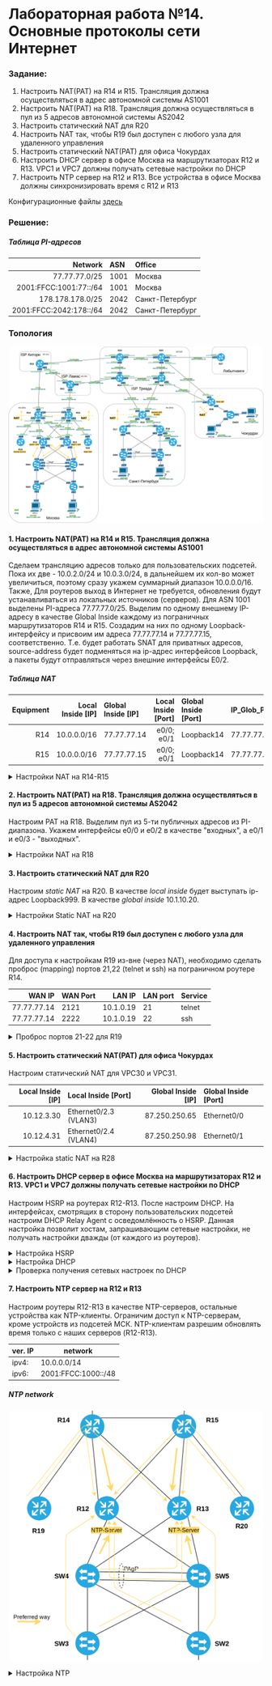# Лабораторная работа №14. Основные протоколы сети Интернет

### Задание:

1. Настроить NAT(PAT) на R14 и R15. Трансляция должна осуществляться в адрес автономной системы AS1001
2. Настроить NAT(PAT) на R18. Трансляция должна осуществляться в пул из 5 адресов автономной системы AS2042
3. Настроить статический NAT для R20
4. Настроить NAT так, чтобы R19 был доступен с любого узла для удаленного управления
5. Настроить статический NAT(PAT) для офиса Чокурдах
6. Настроить DHCP сервер в офисе Москва на маршрутизаторах R12 и R13. VPC1 и VPC7 должны получать сетевые настройки по DHCP
7. Настроить NTP сервер на R12 и R13. Все устройства в офисе Москва должны синхронизировать время с R12 и R13

Конфигурационные файлы [здесь](config/)

### Решение:

##### Таблица PI-адресов

| Network    | ASN  | Office          |
|-------:|:----|:--------|
| 77.77.77.0/25 | 1001 | Москва |
| 2001:FFCC:1001:77::/64 | 1001 | Москва |
| 178.178.178.0/25 | 2042 | Санкт-Петербург |
| 2001:FFCC:2042:178::/64 | 2042 | Санкт-Петербург |


### Топология

![network](network.png)

#### 1. Настроить NAT(PAT) на R14 и R15. Трансляция должна осуществляться в адрес автономной системы AS1001

Сделаем трансляцию адресов только для пользовательских подсетей. Пока их две - 10.0.2.0/24 и 10.0.3.0/24, в дальнейшем их кол-во может увеличиться, поэтому сразу укажем суммарный диапазон 10.0.0.0/16. Также, Для роутеров выход в Интернет не требуется, обновления будут устанавливаться из локальных источников (серверов).
Для ASN 1001 выделены PI-адреса 77.77.77.0/25. Выделим по одному внешнему IP-адресу в качестве Global Inside каждому из пограничных маршрутизаторов R14 и R15. Создадим на них по одному Loopback-интерфейсу и присвоим им адреса 77.77.77.14 и 77.77.77.15, соответственно. Т.е. будет работать SNAT для приватных адресов, source-address будет подменяться на ip-адрес интерфейсов Loopback, а пакеты будут отправляться через внешние интерфейсы E0/2.

##### Таблица NAT

| Equipment | Local Inside [IP] | Global Inside [IP] | Local Inside [Port] | Global Inside [Port] | IP_Glob_Pool |
|-------:|----:|:--------|-------:|:----|:--------|
| R14 | 10.0.0.0/16 | 77.77.77.14 | e0/0; e0/1 | Loopback14 | 77.77.77.14/32 |
| R15 | 10.0.0.0/16 | 77.77.77.15 | e0/0; e0/1 | Loopback14 | 77.77.77.15/32 |


<details>
 <summary>Настройки NAT на R14-R15</summary>

``` bash
#################
#  NAT R14      #
#################

int Loopback14
 ip address 77.77.77.14 mask 255.255.255.128
!
interface Ethernet0/2
 ip nat outside
!
interface Ethernet0/0
 ip nat inside
!
interface Ethernet0/1
 ip nat inside
!
! настроим PAT c перегрузкой через интерфейс Ethernet0/2
ip nat inside source list 14 interface Loopback14 overload
!
access-list 14 permit 10.0.0.0 0.0.255.255


#################
#  NAT R15      #
#################

int Loopback15
 ip address 77.77.77.15 mask 255.255.255.128
!
interface Ethernet0/2
 ip nat outside
!
interface Ethernet0/0
 ip nat inside
!
interface Ethernet0/1
 ip nat inside
!
! настроим PAT c перегрузкой через интерфейс interface Ethernet0/2
ip nat inside source list 15 interface Loopback15 overload

access-list 15 permit 10.0.0.0 0.0.255.255



```
</details>


#### 2. Настроить NAT(PAT) на R18. Трансляция должна осуществляться в пул из 5 адресов автономной системы AS2042

Настроим PAT на R18. Выделим пул из 5-ти публичных адресов из PI-диапазона. Укажем интерфейсы e0/0 и e0/2 в качестве "входных", а e0/1 и e0/3 - "выходных".

<details>
 <summary>Настройки NAT на R18</summary>

``` bash
#################
#  NAT R18      #
#################

! Выделим пул из 5-ти публичных адресов из PI-диапазона ASN 2042
ip nat pool NAT_POOL_R18 178.178.178.120 178.178.178.125 mask 255.255.255.128
!
interface Ethernet0/0
 ip nat inside
!
interface Ethernet0/1
 ip nat inside
! 
interface Ethernet0/2
 ip nat outside
!
interface Ethernet0/3
 ip nat outside
!
! настроим PAT c перегрузкой
ip nat inside source list 18 pool NAT_POOL_R18 overload
!
access-list 18 permit 10.10.2.0 0.0.0.255
access-list 18 permit 10.10.3.0 0.0.0.255

```
</details>

#### 3. Настроить статический NAT для R20

Настроим _static NAT_ на R20. В качестве _local inside_ будет выступать ip-адрес Loopback999. В качестве _global inside_ 10.1.10.20.

<details>
 <summary>Настройки Static NAT на R20</summary>

``` bash
###################
# Static NAT R20  #
###################

! настроим статический NAT 172.16.0.20 -> 10.1.10.20
ip nat inside source static 172.16.0.20 10.1.10.20
!
interface Ethernet0/0
 ip nat outside
!
interface Loopback999
 ip nat inside

```
</details>


#### 4. Настроить NAT так, чтобы R19 был доступен с любого узла для удаленного управления

Для доступа к настройкам R19 из-вне (через NAT), необходимо сделать проброс (mapping) портов 21,22 (telnet и ssh) на пограничном роутере R14.

| WAN IP | WAN Port | LAN IP | LAN port | Service |
|-------:|:---------|-------:|:---------|---------|
| 77.77.77.14 | 2121 | 10.1.0.19 | 21 | telnet |
| 77.77.77.14 | 2222 | 10.1.0.19 | 22 | ssh |

<details>
 <summary>Проброс портов 21-22 для R19</summary>

``` bash
###################
# Настройка  R14  #
###################

interface Ethernet0/0
 ip nat inside
 
interface Ethernet0/2
 ip nat outside

ip nat inside source static tcp 10.1.0.19 21 77.77.77.14 2121
ip nat inside source static tcp 10.1.0.19 22 77.77.77.14 2222


```
</details>

#### 5. Настроить статический NAT(PAT) для офиса Чокурдах

Настроим статический NAT для VPC30 и VPC31.

| Local Inside [IP] | Local Inside [Port] | Global Inside [IP] | Global Inside [Port] |
|-------:|:----|--------:|:-------|
| 10.12.3.30 | Ethernet0/2.3 (VLAN3) | 87.250.250.65 | Ethernet0/0 |
| 10.12.4.31 | Ethernet0/2.4 (VLAN4) | 87.250.250.98 | Ethernet0/1 |

<details>
 <summary>Настройка static NAT на R28</summary>

``` bash
###################
# Настройка  R28  #
###################


ip nat inside source static 10.12.3.30 87.250.250.65
ip nat inside source static 10.12.4.31 87.250.250.98
!
interface Ethernet0/0
 ip nat outside
!
 interface Ethernet0/1
 ip nat outside
!
interface Ethernet0/2.3
 ip nat inside
!
interface Ethernet0/2.4
 ip nat inside

```
</details>


#### 6. Настроить DHCP сервер в офисе Москва на маршрутизаторах R12 и R13. VPC1 и VPC7 должны получать сетевые настройки по DHCP

Настроим HSRP на роутерах R12-R13. После настроим DHCP. На интерфейсах, смотрящих в сторону пользовательских подсетей настроим DHCP Relay Agent с осведомлённость о HSRP. Данная настройка позволит хостам, запрашивающим сетевые настройки, не получать настройки дважды (от каждого из роутеров).


<details>
 <summary>Настройка HSRP</summary>

``` bash
###################
# Настройка  R12  #
###################

conf t
service dhcp

int e0/0
ip address 10.0.2.2 255.255.255.0
ip helper-address 10.0.2.1 redundancy HSRP
standby 1 name HSRP
standby 1 ip 10.0.2.1
standby 1 priority 100
standby 1 preempt

#ipv6 
standby version 2
standby 2 ipv6 autoconfig
standby 2 preempt
standby 2 priority 110


int e0/1
ip address 10.0.3.2 255.255.255.0
ip helper-address 10.0.3.1 redundancy HSRP
standby 1 name HSRP
standby 1 ip 10.0.3.1
standby 1 priority 150
standby 1 preempt

#ipv6 
standby version 2
standby 2 ipv6 autoconfig
standby 2 priority 90

###################
# Настройка  R13  #
###################

conf t
service dhcp

int e0/0
ip address 10.0.2.4 255.255.255.0
ip helper-address 10.0.2.1 redundancy HSRP
standby 1 name HSRP
standby 1 ip 10.0.2.1
standby 1 priority 100
standby 1 preempt
#ipv6 
standby version 2
standby 2 ipv6 autoconfig
standby 2 preempt
standby 2 priority 110


int e0/1
ip address 10.0.3.4 255.255.255.0
ip helper-address 10.0.3.1 redundancy HSRP
standby 1 name HSRP
standby 1 ip 10.0.3.1
standby 1 priority 150
standby 1 preempt
#ipv6
standby version 2
standby 2 ipv6 autoconfig
standby 2 priority 90

```
</details>

<details>
 <summary>Настройка DHCP</summary>

``` bash
###################
# Настройка  R12  #
###################

conf t
service dhcp
ip dhcp excluded-address 10.0.2.1 10.0.2.50
ip dhcp excluded-address 10.0.3.1 10.0.3.50
ip dhcp excluded-address 10.0.2.254
ip dhcp excluded-address 10.0.3.254

ip dhcp pool POOL-VLAN2
 network 10.0.2.0 255.255.255.0
 default-router 10.0.2.1

ip dhcp pool POOL-VLAN3
 network 10.0.3.0 255.255.255.0
 default-router 10.0.3.1

ipv6 unicast-routing

ipv6 dhcp pool IPV6-STATEFUL-2
address prefix 2001:FFCC:1000:2::/64

ipv6 dhcp pool IPV6-STATEFUL-3
address prefix 2001:FFCC:1000:3::/64

int e0/0
ipv6 dhcp server IPV6-STATEFUL-2
ipv6 nd managed-config-flag

int e0/1
ipv6 dhcp server IPV6-STATEFUL-3
ipv6 nd managed-config-flag


###################
# Настройка  R13  #
###################

conf t

ip dhcp excluded-address 10.0.2.1 10.0.2.50
ip dhcp excluded-address 10.0.3.1 10.0.3.50
ip dhcp excluded-address 10.0.2.254
ip dhcp excluded-address 10.0.3.254

ip dhcp pool POOL-VLAN2
 network 10.0.2.0 255.255.255.0
 default-router 10.0.2.1

ip dhcp pool POOL-VLAN3
 network 10.0.3.0 255.255.255.0
 default-router 10.0.3.1

ipv6 unicast-routing

ipv6 dhcp pool IPV6-STATEFUL-2
address prefix 2001:FFCC:1000:2::/64


ipv6 dhcp pool IPV6-STATEFUL-3
address prefix 2001:FFCC:1000:3::/64

int e0/0
ipv6 dhcp server IPV6-STATEFUL-2
ipv6 nd managed-config-flag

int e0/1
ipv6 dhcp server IPV6-STATEFUL-3
ipv6 nd managed-config-flag

```
</details>

<details>
 <summary>Проверка получения сетевых настроек по DHCP</summary>

__VPC1__

![DHCP_VPC1](DHCP_VPC1.png)

__VPC7__

![DHCP_VPC7](DHCP_VPC7.png)

</details>

#### 7. Настроить NTP сервер на R12 и R13

Настроим роутеры R12-R13 в качестве NTP-серверов, остальные устройства как NTP-клиенты.
Ограничим доступ к NTP-серверам, кроме устройств из подсетей МСК. NTP-клиентам разрешим обновлять время только с наших серверов (R12-R13).

| ver. IP | network | 
|---|--- |
| ipv4: | 10.0.0.0/14 |
| ipv6: | 2001:FFCC:1000::/48 |

##### NTP network

![ntp_network](ntp_network.png)

<details>
 <summary>Настройка NTP</summary>

``` bash
###################
# Настройка  R12  #
###################

conf t

ntp master 2
 clock timezone UTC 3
 ip access-list standard 2
  10 permit 10.0.0.0 0.3.255.255
  100 deny any
  exit
 ntp access-group ipv4 serve-only 2
 
 ipv6 access-list NTPSERVER_IPV6_ACL
  permit ipv6 host FE80::14 host FE80::12 sequence 10
  permit ipv6 host FE80::15 host FE80::12 sequence 20
  permit ipv6 host FE80::19 host FE80::12 sequence 30
  permit ipv6 host FE80::13 host FE80::12 sequence 40
  permit ipv6 host FE80::20 host FE80::12 sequence 50
  permit ipv6 host FE80::4 host FE80::12 sequence 60
  permit ipv6 host FE80::5 host FE80::12 sequence 70
  permit ipv6 host FE80::3 host FE80::12 sequence 80
  permit ipv6 host FE80::2 host FE80::12 sequence 90
  permit ipv6 2001:FFCC:1000::/48 any sequence 100
  deny ipv6 any any sequence 400
  exit
 ntp access-group ipv6 serve-only NTPSERVER_IPV6_ACL

clock calendar-valid
ntp update-calendar

###################
# Настройка  R13  #
###################

conf t

ntp master 2
 clock timezone UTC 3
 ip access-list standard 2
  10 permit 10.0.0.0 0.3.255.255
  100 deny any
  exit
 ntp access-group ipv4 serve-only 2
 
 ipv6 access-list NTPSERVER_IPV6_ACL
  permit ipv6 host FE80::14 host FE80::13 sequence 10
  permit ipv6 host FE80::15 host FE80::13 sequence 20
  permit ipv6 host FE80::19 host FE80::13 sequence 30
  permit ipv6 host FE80::12 host FE80::13 sequence 40
  permit ipv6 host FE80::20 host FE80::13 sequence 50
  permit ipv6 host FE80::4 host FE80::13 sequence 60
  permit ipv6 host FE80::5 host FE80::13 sequence 70
  permit ipv6 host FE80::3 host FE80::13 sequence 80
  permit ipv6 host FE80::2 host FE80::13 sequence 90
  permit ipv6 2001:FFCC:1000::/48 any sequence 100
  deny ipv6 any any sequence 400
  exit
 ntp access-group ipv6 serve-only NTPSERVER_IPV6_ACL

clock calendar-valid
ntp update-calendar

###################
# Настройка  R19  #
###################

conf t
!
 ntp server 10.1.2.12
 ntp server FE80::12
 ntp server 2001:FFCC:1000:1214:12
 ntp server 10.1.4.13
 ntp server FE80::13
 ntp server 2001:FFCC:1000:1314:13
 
 
 ip access-list standard 2
  10 permit 10.1.2.12 0.0.0.0
  20 permit 10.1.4.13 0.0.0.0
  400 deny any
  exit
 ntp access-group ipv4 peer 2
!
 ipv6 access-list NTPSERVER_IPV6_ACL
  permit ipv6 host FE80::9 any sequence 10
  permit ipv6 host 2001:FFCC:1000:1214:12 any sequence 20
  permit ipv6 host 2001:FFCC:1000:1314:13 any sequence 30
  deny ipv6 any any sequence 400
  exit
 ntp access-group ipv6 peer NTPSERVER_IPV6_ACL
 exit

clock timezone UTC 3
clock calendar-valid
ntp update-calendar
 
###################
# Настройка  R14  #
###################

conf t
!
 ntp server 10.1.2.12 prefer
 ntp server FE80::12 prefer
 ntp server 2001:FFCC:1000:1214:12 prefer
 ntp server 10.1.4.13
 ntp server FE80::13
 ntp server 2001:FFCC:1000:1314:13
 
 
 ip access-list standard 2
  10 permit 10.1.2.12 0.0.0.0
  20 permit 10.1.4.13 0.0.0.0
  400 deny any
  exit
 ntp access-group ipv4 peer 2
!
 ipv6 access-list NTPSERVER_IPV6_ACL
  permit ipv6 host FE80::9 any sequence 10
  permit ipv6 host 2001:FFCC:1000:1214:12 any sequence 20
  permit ipv6 host 2001:FFCC:1000:1314:13 any sequence 30
  deny ipv6 any any sequence 400
  exit
 ntp access-group ipv6 peer NTPSERVER_IPV6_ACL
 exit

clock timezone UTC 3
clock calendar-valid
ntp update-calendar

###################
# Настройка  R15  #
###################

conf t
!
 ntp server 10.1.8.13 prefer
 ntp server FE80::13 prefer
 ntp server 2001:FFCC:1000:1315:13 prefer
 ntp server 10.1.6.12
 ntp server FE80::12
 ntp server 2001:FFCC:1000:1215:12
 
 
 ip access-list standard 2
  10 permit 10.1.8.13 0.0.0.0
  20 permit 10.1.6.12 0.0.0.0
  400 deny any
  exit
 ntp access-group ipv4 peer 2
!
 ipv6 access-list NTPSERVER_IPV6_ACL
  permit ipv6 host FE80::9 any sequence 10
  permit ipv6 host 2001:FFCC:1000:1315:13 any sequence 20
  permit ipv6 host 2001:FFCC:1000:1215:12 any sequence 30
  deny ipv6 any any sequence 400
  exit
 ntp access-group ipv6 peer NTPSERVER_IPV6_ACL
 exit

clock timezone UTC 3
clock calendar-valid
ntp update-calendar

###################
# Настройка  R20  #
###################

conf t
!
 ntp server 10.1.8.13
 ntp server FE80::13
 ntp server 2001:FFCC:1000:1315:13
 ntp server 10.1.6.12
 ntp server FE80::12
 ntp server 2001:FFCC:1000:1215:12
 
 
 ip access-list standard 2
  10 permit 10.1.8.13 0.0.0.0
  20 permit 10.1.6.12 0.0.0.0
  400 deny any
  exit
 ntp access-group ipv4 peer 2
!
 ipv6 access-list NTPSERVER_IPV6_ACL
  permit ipv6 host FE80::9 any sequence 10
  permit ipv6 host 2001:FFCC:1000:1315:13 any sequence 20
  permit ipv6 host 2001:FFCC:1000:1215:12 any sequence 30
  deny ipv6 any any sequence 400
  exit
 ntp access-group ipv6 peer NTPSERVER_IPV6_ACL
 exit

clock timezone MSK 3
clock calendar-valid
ntp update-calendar


###################
# Настройка  SW4  #
###################

conf t
ntp server 10.0.2.2
ntp server 2001:FFCC:1000:2::2
ntp server 10.0.3.5
ntp server 2001:FFCC:1000:3::5

clock timezone UTC 3
clock calendar-valid
ntp update-calendar

###################
# Настройка  SW5  #
###################

conf t
ntp server 10.0.2.5
ntp server 2001:FFCC:1000:2::5
ntp server 10.0.3.4
ntp server 2001:FFCC:1000:3::4

clock timezone UTC 3
clock calendar-valid

###################
# Настройка  SW3  #
###################

conf t
ntp server 10.0.2.2
ntp server 2001:FFCC:1000:2::2
ntp server 10.0.3.5
ntp server 2001:FFCC:1000:3::5

clock timezone UTC 3
clock calendar-valid
ntp update-calendar

###################
# Настройка  SW2  #
###################

conf t
ntp server 10.0.2.5
ntp server 2001:FFCC:1000:2::5
ntp server 10.0.3.4
ntp server 2001:FFCC:1000:3::4

clock timezone UTC 3
clock calendar-valid

```
</details>
